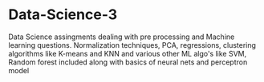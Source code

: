 # Data-Science-3

Data Science assingments dealing with pre processing and Machine learning questions. Normalization techniques, PCA, regressions, clustering algorithms like K-means and KNN and various other ML algo's like SVM, Random forest included along with basics of neural nets and perceptron model
